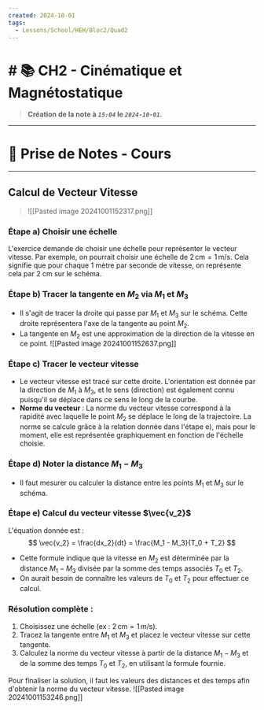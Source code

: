 ```yaml
---
created: 2024-10-01
tags:
  - Lessons/School/HEH/Bloc2/Quad2
---
```


# # 📚  CH2 - Cinématique et Magnétostatique
> **Création de la note à *`15:04`* le *`2024-10-01`.***
---

# 📝 Prise de Notes - Cours

---
## Calcul de Vecteur Vitesse
> ![[Pasted image 20241001152317.png]] 

### Étape a) Choisir une échelle
L'exercice demande de choisir une échelle pour représenter le vecteur vitesse. Par exemple, on pourrait choisir une échelle de $2 \, \text{cm} = 1 \, \text{m/s}$. Cela signifie que pour chaque 1 mètre par seconde de vitesse, on représente cela par 2 cm sur le schéma.

### Étape b) Tracer la tangente en $M_2$ via $M_1$ et $M_3$
- Il s'agit de tracer la droite qui passe par $M_1$ et $M_3$ sur le schéma. Cette droite représentera l'axe de la tangente au point $M_2$.
- La tangente en $M_2$ est une approximation de la direction de la vitesse en ce point.
  ![[Pasted image 20241001152637.png]] 

### Étape c) Tracer le vecteur vitesse
- Le vecteur vitesse est tracé sur cette droite. L'orientation est donnée par la direction de $M_1$ à $M_3$, et le sens (direction) est également connu puisqu'il se déplace dans ce sens le long de la courbe.
- **Norme du vecteur** : La norme du vecteur vitesse correspond à la rapidité avec laquelle le point $M_2$ se déplace le long de la trajectoire. La norme se calcule grâce à la relation donnée dans l'étape e), mais pour le moment, elle est représentée graphiquement en fonction de l'échelle choisie.

### Étape d) Noter la distance $M_1-M_3$
- Il faut mesurer ou calculer la distance entre les points $M_1$ et $M_3$ sur le schéma.

### Étape e) Calcul du vecteur vitesse $\vec{v_2}$
L'équation donnée est :
$$
\vec{v_2} = \frac{dx_2}{dt} = \frac{M_1 - M_3}{T_0 + T_2}
$$
- Cette formule indique que la vitesse en $M_2$ est déterminée par la distance $M_1 - M_3$ divisée par la somme des temps associés $T_0$ et $T_2$.
- On aurait besoin de connaître les valeurs de $T_0$ et $T_2$ pour effectuer ce calcul.

### Résolution complète :
1. Choisissez une échelle (ex : $2 \, \text{cm} = 1 \, \text{m/s}$).
2. Tracez la tangente entre $M_1$ et $M_3$ et placez le vecteur vitesse sur cette tangente.
3. Calculez la norme du vecteur vitesse à partir de la distance $M_1-M_3$ et de la somme des temps $T_0$ et $T_2$, en utilisant la formule fournie.

Pour finaliser la solution, il faut les valeurs des distances et des temps afin d'obtenir la norme du vecteur vitesse.
![[Pasted image 20241001153246.png]] 
